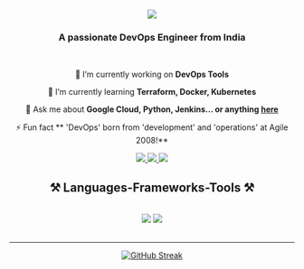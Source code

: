 

<h1 align="center">
    <img src="https://readme-typing-svg.herokuapp.com/?font=Righteous&size=35&center=true&vCenter=true&width=500&height=70&duration=4000&lines=Hi+There!+👋;+I'm+Abhishek+Kumar+Rai!;" />
</h1>

<h3 align="center">A passionate DevOps Engineer from India </h3>

<br/>

<div align="center">
 
 🔭 I’m currently working on **DevOps Tools**
 
 🌱 I’m currently learning **Terraform, Docker, Kubernetes**

💬 Ask me about **Google Cloud, Python, Jenkins... or anything [here](www.linkedin.com/in/raiabhisekh)**

⚡ Fun fact ** 'DevOps' born from 'development' and 'operations' at Agile 2008!**

 </div>
 
<div align="center"> 
  <a href="mailto:rai.abhishek192005@gmail.com">
    <img src="https://img.shields.io/badge/Gmail-333333?style=for-the-badge&logo=gmail&logoColor=red" />
  </a>
  <a href="https://www.linkedin.com/in/raiabhisekh" target="_blank">
    <img src="https://img.shields.io/badge/LinkedIn-0077B5?style=for-the-badge&logo=linkedin&logoColor=white" target="_blank" />
  </a>
  <a href="https://github.com/RaiAbhisekh192005" target="_blank">
     <img src="https://img.shields.io/badge/Portfolio-FF5722?style=for-the-badge&logo=todoist&logoColor=white" target="_blank" /> <!-- sqlite, safari, google-chrome are other good icon options -->
  </a>



<h2 align="center">⚒️ Languages-Frameworks-Tools ⚒️</h2>
<br/>
<div align="center">
    <img src="https://skillicons.dev/icons?i=aws,azure,gcp,terraform,docker,kubernetes,gitlab,githubactions,github,jenkins" />
    <img src="https://skillicons.dev/icons?i=git,py,mysql,c,react,powershell,nodejs,nginx" /><br>
</div>


<br/>
<hr/>

<a href="https://git.io/streak-stats"><img src="https://github-readme-streak-stats.herokuapp.com?user=RaiAbhisekh192005&theme=cobalt&border_radius=5.4&card_width=700" alt="GitHub Streak" /></a>













